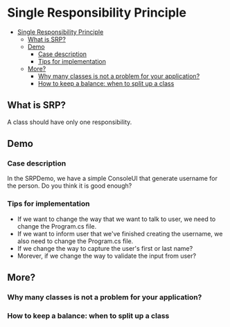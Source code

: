# Single Responsibility Principle

- [Single Responsibility Principle](#single-responsibility-principle)
  - [What is SRP?](#what-is-srp)
  - [Demo](#demo)
    - [Case description](#case-description)
    - [Tips for implementation](#tips-for-implementation)
  - [More?](#more)
    - [Why many classes is not a problem for your application?](#why-many-classes-is-not-a-problem-for-your-application)
    - [How to keep a balance: when to split up a class](#how-to-keep-a-balance-when-to-split-up-a-class)

## What is SRP?
A class should have only one responsibility.

## Demo
### Case description
In the SRPDemo, we have a simple ConsoleUI that generate username for the person.
Do you think it is good enough? 

### Tips for implementation
- If we want to change the way that we want to talk to user, we need to change the Program.cs file.
- If we want to inform user that we've finished creating the username, we also need to change the Program.cs file.
- If we change the way to capture the user's first or last name?
- Morever, if we change the way to validate the input from user?

## More?
### Why many classes is not a problem for your application?
### How to keep a balance: when to split up a class
